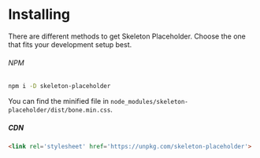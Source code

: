 # Installing

There are different methods to get Skeleton Placeholder. Choose the one that fits your development setup best.

###### NPM

```bash
npm i -D skeleton-placeholder
```

You can find the minified file in `node_modules/skeleton-placeholder/dist/bone.min.css`.

##### CDN

```html
<link rel='stylesheet' href='https://unpkg.com/skeleton-placeholder'>
```
